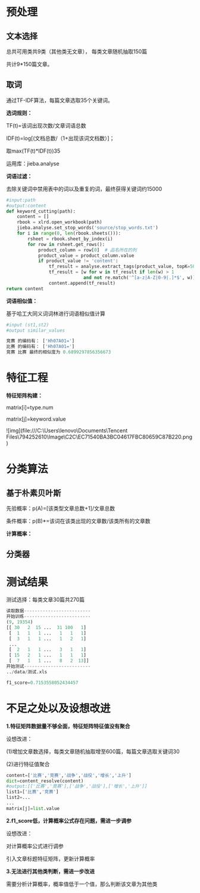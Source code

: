 # 预处理

## 文本选择

总共可用类共9类（其他类无文章）， 每类文章随机抽取150篇

共计9*150篇文章。

## 取词

通过TF-IDF算法，每篇文章选取35个关键词。

**选词规则：**

TF(t)=该词出现次数/文章词语总数

IDF(t)=log[(文档总数/（1+出现该词文档数）]；

取max(TF(t)*IDF(t))35

运用库：jieba.analyse

**词语过滤：**

去除关键词中禁用表中的词以及重复的词，最终获得关键词约15000

```python
#input:path
#output:content   
def keyword_cutting(path):
    content = []
    rbook = xlrd.open_workbook(path)
    jieba.analyse.set_stop_words('source/stop_words.txt')
    for i in range(0, len(rbook.sheets())):
        rsheet = rbook.sheet_by_index(i)
        for row in rsheet.get_rows():
            product_column = row[0]  # 品名所在的列
            product_value = product_column.value
            if product_value != 'content':
                tf_result = analyse.extract_tags(product_value, topK=50)
                tf_result = [w for w in tf_result if len(w) > 1
                             and not re.match('^[a-z|A-Z|0-9|.]*$', w)]
                content.append(tf_result)
return content
```

**词语相似值：**

基于哈工大同义词词林进行词语相似值计算

```python
#input (st1,st2)
#output similar_values

竞赛 的编码有： ['Hh07A01=']
比赛 的编码有： ['Hh07A01=']
竞赛 比赛 最终的相似度为 0.6899297856356673
```



# 特征工程

**特征矩阵构建：**

matrix[i]=type.num

matrix[j]=keyword.value

![img](file:///C:\Users\lenovo\Documents\Tencent Files\794252610\Image\C2C\EC71540BA3BC04617FBC80659C87B220.png)



# 分类算法

## 基于朴素贝叶斯

先验概率：p(A)=[该类型文章总数+1]/文章总数

条件概率：p(B)*=该词在该类出现的文章数/该类所有的文章数

**计算概率：**

## 分类器

# 测试结果

测试选择：每类文章30篇共270篇

```python
读取数据-------------------------
开始训练-------------------------
(9, 19354)
[[ 30   2  15 ...  31 100   1]
 [  1   1   1 ...   1   1   1]
 [  3   1   1 ...   1   2   1]
 ...
 [  2   1   1 ...   3   1   1]
 [ 15   2   1 ...   1   1   1]
 [  7   1   1 ...   8   2  13]]
开始测试-------------------------
../data/测试.xls

f1_score=0.7153558052434457

```



# 不足之处以及设想改进

**1.特征矩阵数据量不够全面，特征矩阵特征值没有聚合**

设想改进：

  (1)增加文章数选择，每类文章随机抽取增至600篇，每篇文章选取关键词30

  (2)进行特征值聚合

```python
content=['比赛','竞赛','战争','战役','增长','上升']
dict=content_resolve(content)
#output:[['比赛','竞赛'],['战争','战役'],['增长','上升']]
list1=['比赛','竞赛']
list2=...
...
matrix[j]=list.value
```

**2.f1_score低，计算概率公式存在问题，需进一步调参**

设想改进：

 对计算概率公式进行调参

引入文章标题特征矩阵，更新计算概率

**3.无法进行其他类判断，需进一步改进**

需要分析计算概率，概率值低于一个值，那么判断该文章为其他类
